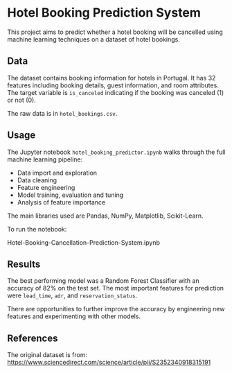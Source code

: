# Hotel Booking Prediction System

This project aims to predict whether a hotel booking will be cancelled using machine learning techniques on a dataset of hotel bookings.

## Data

The dataset contains booking information for hotels in Portugal. It has 32 features including booking details, guest information, and room attributes. The target variable is `is_canceled` indicating if the booking was canceled (1) or not (0). 

The raw data is in `hotel_bookings.csv`.

## Usage

The Jupyter notebook `hotel_booking_predictor.ipynb` walks through the full machine learning pipeline:

- Data import and exploration
- Data cleaning 
- Feature engineering
- Model training, evaluation and tuning
- Analysis of feature importance

The main libraries used are Pandas, NumPy, Matplotlib, Scikit-Learn.

To run the notebook:

Hotel-Booking-Cancellation-Prediction-System.ipynb


## Results

The best performing model was a Random Forest Classifier with an accuracy of 82% on the test set. The most important features for prediction were `lead_time`, `adr`, and `reservation_status`.

There are opportunities to further improve the accuracy by engineering new features and experimenting with other models.

## References

The original dataset is from:
https://www.sciencedirect.com/science/article/pii/S2352340918315191
